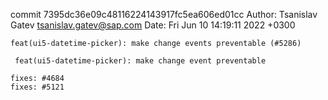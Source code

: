 commit 7395dc36e09c48116224143917fc5ea606ed01cc
Author: Tsanislav Gatev <tsanislav.gatev@sap.com>
Date:   Fri Jun 10 14:19:11 2022 +0300

    feat(ui5-datetime-picker): make change events preventable (#5286)
    
     feat(ui5-datetime-picker): make change event preventable
    
    fixes: #4684
    fixes: #5121
